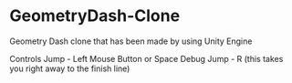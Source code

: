 # GeometryDash-Clone

Geometry Dash clone that has been made by using Unity Engine

Controls
Jump - Left Mouse Button or Space
Debug Jump - R (this takes you right away to the finish line)
